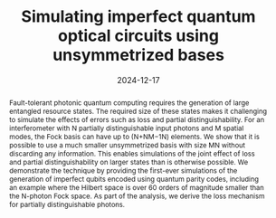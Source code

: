 ---
title: "Simulating imperfect quantum optical circuits using unsymmetrized bases"
collection: publications
image: bases.png
external_url: https://arxiv.org/abs/2412.13330
date: 2024-12-17
abstract: "Fault-tolerant photonic quantum computing requires the generation of large entangled resource states. The required size of these states makes it challenging to simulate the effects of errors such as loss and partial distinguishability. For an interferometer with N partially distinguishable input photons and M spatial modes, the Fock basis can have up to (N+NM−1N) elements. We show that it is possible to use a much smaller unsymmetrized basis with size MN without discarding any information. This enables simulations of the joint effect of loss and partial distinguishability on larger states than is otherwise possible. We demonstrate the technique by providing the first-ever simulations of the generation of imperfect qubits encoded using quantum parity codes, including an example where the Hilbert space is over 60 orders of magnitude smaller than the N-photon Fock space. As part of the analysis, we derive the loss mechanism for partially distinguishable photons."
---